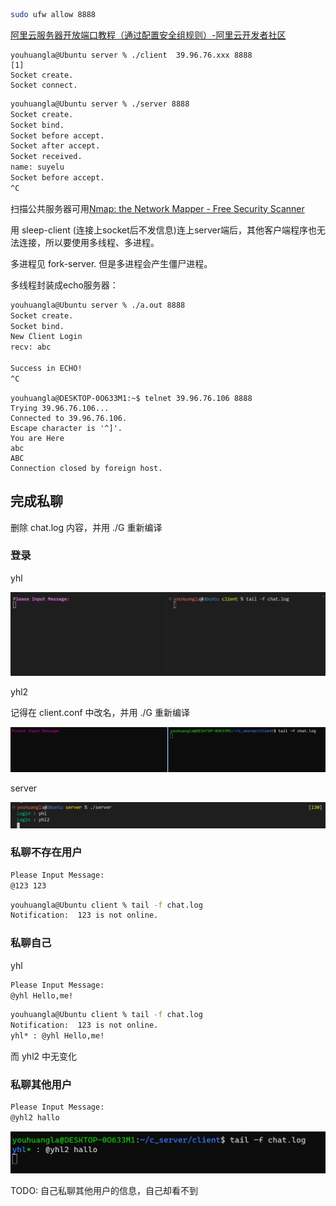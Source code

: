 

```bash
sudo ufw allow 8888
```

[阿里云服务器开放端口教程（通过配置安全组规则）\-阿里云开发者社区](https://developer.aliyun.com/article/767328)

```
youhuangla@Ubuntu server % ./client  39.96.76.xxx 8888                                                        [1]
Socket create.
Socket connect.
```

```bash
youhuangla@Ubuntu server % ./server 8888                                                                    [130]
Socket create.
Socket bind.
Socket before accept.
Socket after accept.
Socket received.
name: suyelu
Socket before accept.
^C
```

扫描公共服务器可用[Nmap: the Network Mapper \- Free Security Scanner](https://nmap.org/)

用 sleep-client (连接上socket后不发信息)连上server端后，其他客户端程序也无法连接，所以要使用多线程、多进程。

多进程见 fork-server. 但是多进程会产生僵尸进程。

多线程封装成echo服务器：

```bash
youhuangla@Ubuntu server % ./a.out 8888                                                                       [2]
Socket create.
Socket bind.
New Client Login
recv: abc

Success in ECHO!
^C
```

```
youhuangla@DESKTOP-0O633M1:~$ telnet 39.96.76.106 8888
Trying 39.96.76.106...
Connected to 39.96.76.106.
Escape character is '^]'.
You are Here
abc
ABC
Connection closed by foreign host.
```

## 完成私聊

删除 chat.log 内容，并用 ./G 重新编译

### 登录

yhl

![image-20230105010107517](img/image-20230105010107517.png)

yhl2

记得在 client.conf 中改名，并用 ./G 重新编译

![image-20230105010242468](img/image-20230105010242468.png)

server

![image-20230105010315605](img/image-20230105010315605.png)

### 私聊不存在用户

```bash
Please Input Message:
@123 123
```

```bash
youhuangla@Ubuntu client % tail -f chat.log
Notification:  123 is not online.
```

### 私聊自己

yhl

```bash
Please Input Message:
@yhl Hello,me!                    

```

```bash
youhuangla@Ubuntu client % tail -f chat.log
Notification:  123 is not online.
yhl* : @yhl Hello,me!
```

而 yhl2 中无变化

### 私聊其他用户

```bash
Please Input Message:
@yhl2 hallo
```

![image-20230105012643006](img/image-20230105012643006.png)

TODO: 自己私聊其他用户的信息，自己却看不到
